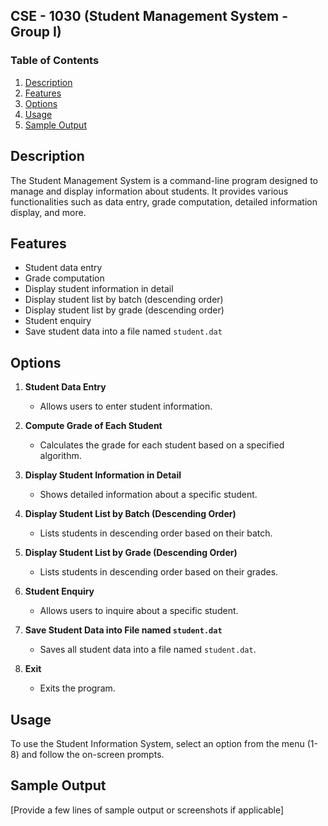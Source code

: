 ## CSE - 1030 (Student Management System - Group I)

### Table of Contents

1. [Description](#description)
2. [Features](#features)
3. [Options](#options)
4. [Usage](#usage)
5. [Sample Output](#sample-output)

## Description

The Student Management System is a command-line program designed to manage and display information about students. It provides various functionalities such as data entry, grade computation, detailed information display, and more.

## Features

- Student data entry
- Grade computation
- Display student information in detail
- Display student list by batch (descending order)
- Display student list by grade (descending order)
- Student enquiry
- Save student data into a file named `student.dat`

## Options

1. **Student Data Entry**

   - Allows users to enter student information.

2. **Compute Grade of Each Student**

   - Calculates the grade for each student based on a specified algorithm.

3. **Display Student Information in Detail**

   - Shows detailed information about a specific student.

4. **Display Student List by Batch (Descending Order)**

   - Lists students in descending order based on their batch.

5. **Display Student List by Grade (Descending Order)**

   - Lists students in descending order based on their grades.

6. **Student Enquiry**

   - Allows users to inquire about a specific student.

7. **Save Student Data into File named `student.dat`**

   - Saves all student data into a file named `student.dat`.

8. **Exit**
   - Exits the program.

## Usage

To use the Student Information System, select an option from the menu (1-8) and follow the on-screen prompts.

## Sample Output

[Provide a few lines of sample output or screenshots if applicable]
